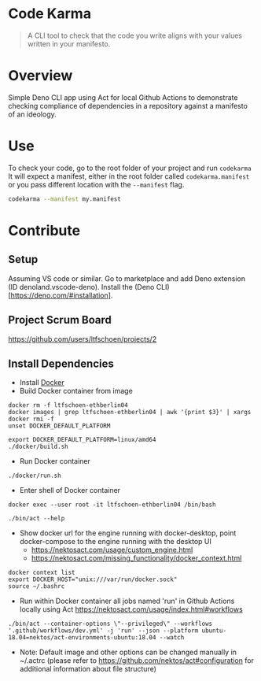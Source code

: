 # Code Karma

> A CLI tool to check that the code you write aligns with your values written in your manifesto.

# Overview

Simple Deno CLI app using Act for local Github Actions to demonstrate checking
compliance of dependencies in a repository against a manifesto of an ideology.

# Use

To check your code, go to the root folder of your project and run `codekarma` 
It will expect a manifest, either in the root folder called `codekarma.manifest` or you pass different location with the `--manifest` flag.

```bash
codekarma --manifest my.manifest
```

# Contribute

## Setup

Assuming VS code or similar. 
Go to marketplace and add Deno extension (ID denoland.vscode-deno).
Install the (Deno CLI)[https://deno.com/#installation].

## Project Scrum Board

https://github.com/users/ltfschoen/projects/2

## Install Dependencies

* Install [Docker](https://docs.docker.com/get-docker/)
* Build Docker container from image
```
docker rm -f ltfschoen-ethberlin04
docker images | grep ltfschoen-ethberlin04 | awk '{print $3}' | xargs docker rmi -f
unset DOCKER_DEFAULT_PLATFORM

export DOCKER_DEFAULT_PLATFORM=linux/amd64
./docker/build.sh
```

* Run Docker container
```
./docker/run.sh
```

* Enter shell of Docker container
```
docker exec --user root -it ltfschoen-ethberlin04 /bin/bash

./bin/act --help
```

* Show docker url for the engine running with docker-desktop, point docker-compose to the engine running with the desktop UI
  * https://nektosact.com/usage/custom_engine.html
  * https://nektosact.com/missing_functionality/docker_context.html
```
docker context list
export DOCKER_HOST="unix:///var/run/docker.sock"
source ~/.bashrc
```

* Run within Docker container all jobs named 'run' in Github Actions locally using Act
https://nektosact.com/usage/index.html#workflows
```
./bin/act --container-options \"--privileged\" --workflows '.github/workflows/dev.yml' -j 'run' --json --platform ubuntu-18.04=nektos/act-environments-ubuntu:18.04 --watch
```

* Note: Default image and other options can be changed manually in ~/.actrc (please refer to https://github.com/nektos/act#configuration for additional information about file structure)
